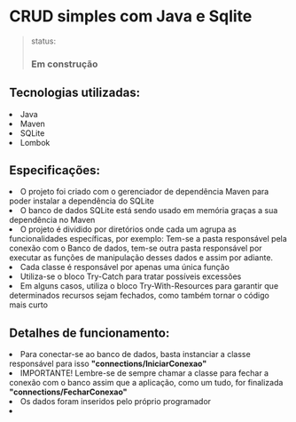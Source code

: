 <h1>CRUD simples com Java e Sqlite</h1>

> status: <h3>Em construção</h3>

<h2>Tecnologias utilizadas: </h2>
<li>Java</li>
<li>Maven</li>
<li>SQLite</li>
<li>Lombok</li>

<h2>Especificações:</h2>
<li>O projeto foi criado com o gerenciador de dependência Maven para poder instalar a dependência do SQLite</li>
<li>O banco de dados SQLite está sendo usado em memória graças a sua dependência no Maven</li>
<li>O projeto é dividido por diretórios onde cada um agrupa as funcionalidades específicas, por exemplo: Tem-se a pasta responsável pela conexão com o Banco de dados, tem-se outra pasta responsável por executar as funções de manipulação desses dados e assim por adiante.</li>
<li>Cada classe é responsável por apenas uma única função</li>
<li>Utiliza-se o bloco Try-Catch para tratar possíveis excessões</li>
<li>Em alguns casos, utiliza o bloco Try-With-Resources para garantir que determinados recursos sejam fechados, como também tornar o código mais curto</li>

<h2>Detalhes de funcionamento:</h2>
<li>Para conectar-se ao banco de dados, basta instanciar a classe responsável para isso <strong>"connections/IniciarConexao"</strong></li>
<li>IMPORTANTE! Lembre-se de sempre chamar a classe para fechar a conexão com o banco assim que a aplicação, como um tudo, for finalizada <strong>"connections/FecharConexao"</strong></li>
<li>Os dados foram inseridos pelo próprio programador</li>
<li> </li>